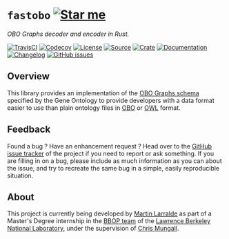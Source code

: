 # `fastobo` [![Star me](https://img.shields.io/github/stars/fastobo/fastobo-graphs.svg?style=social&label=Star&maxAge=3600)](https://github.com/fastobo/fastobo-graphs/stargazers)

*OBO Graphs decoder and encoder in Rust.*

[![TravisCI](https://img.shields.io/travis/fastobo/fastobo-graphs/master.svg?maxAge=600&style=flat-square)](https://travis-ci.org/fastobo/fastobo-graphs/branches)
[![Codecov](https://img.shields.io/codecov/c/gh/fastobo/fastobo-graphs/master.svg?style=flat-square&maxAge=600)](https://codecov.io/gh/fastobo/fastobo-graphs)
[![License](https://img.shields.io/badge/license-MIT-blue.svg?style=flat-square&maxAge=2678400)](https://choosealicense.com/licenses/mit/)
[![Source](https://img.shields.io/badge/source-GitHub-303030.svg?maxAge=2678400&style=flat-square)](https://github.com/fastobo/fastobo-graphs)
[![Crate](https://img.shields.io/crates/v/fastobo-graphs.svg?maxAge=600&style=flat-square)](https://crates.io/crates/fastobo-graphs)
[![Documentation](https://img.shields.io/badge/docs.rs-latest-4d76ae.svg?maxAge=2678400&style=flat-square)](https://docs.rs/fastobo-graphs)
[![Changelog](https://img.shields.io/badge/keep%20a-changelog-8A0707.svg?maxAge=2678400&style=flat-square)](https://github.com/fastobo/fastobo-graphs/blob/master/CHANGELOG.md)
[![GitHub issues](https://img.shields.io/github/issues/fastobo/fastobo-graphs.svg?style=flat-square)](https://github.com/fastobo/fastobo-graphs/issues)


## Overview

This library provides an implementation of the
[OBO Graphs schema](https://github.com/geneontology/obographs/) specified by
the Gene Ontology to provide developers with a data format easier to use than
plain ontology files in [OBO](http://owlcollab.github.io/oboformat/doc/obo-syntax.html)
or [OWL](https://www.w3.org/TR/owl2-syntax/) format.


## Feedback

Found a bug ? Have an enhancement request ? Head over to the
[GitHub issue tracker](https://github.com/fastobo/fastobo-graphs/issues) of the project if
you need to report or ask something. If you are filling in on a bug, please include as much
information as you can about the issue, and try to recreate the same bug in a simple, easily
reproducible situation.


## About

This project is currently being developed by [Martin Larralde](https://github.com/althonos)
as part of a Master's Degree internship in the [BBOP team](http://berkeleybop.org/) of the
[Lawrence Berkeley National Laboratory](https://www.lbl.gov/), under the supervision of
[Chris Mungall](http://biosciences.lbl.gov/profiles/chris-mungall/).
